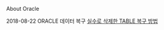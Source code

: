 About Oracle

2018-08-22 ORACLE 데이터 복구
[실수로 삭제한 TABLE 복구 방법](https://github.com/jyshine/TIL/blob/master/Oracle/ETC/recovery_data.txt)
